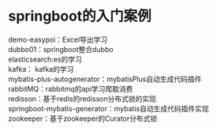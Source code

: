 # springboot的入门案例
demo-easypoi：Excel导出学习   
dubbo01：springboot整合dubbo    
elasticsearch:es的学习  
kafka：  kafka的学习    
mybatis-plus-autogenerator：mybatisPlus自动生成代码插件    
rabbitMQ：rabbitmq的api学习爬取消费   
redisson：基于redis的redisson分布式锁的实现   
springboot-mybatis-generator：mybatis自动生成代码插件实现  
zookeeper：基于zookeeper的Curator分布式锁  
